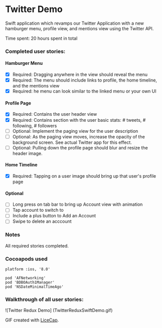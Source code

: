 # Twitter Demo

Swift application which revamps our Twitter Application with a new hamburger menu, profile view, and mentions view using the Twitter API.

Time spent: 20 hours spent in total

### Completed user stories:

#### Hamburger Menu
* [x] Required: Dragging anywhere in the view should reveal the menu
* [x] Required: The menu should include links to profile, the home timeline, and the mentions view
* [x] Required: he menu can look similar to the linked menu or your own UI

#### Profile Page
* [x] Required: Contains the user header view
* [x] Required: Contains section with the user basic stats: # tweets, # following, # followers
* [ ] Optional: Implement the paging view for the user description
* [ ] Optional: As the paging view moves, increase the opacity of the background screen.  See actual Twitter app for this effect.
* [ ] Optional: Pulling down the profile page should blur and resize the header image.

#### Home Timeline
* [x] Required: Tapping on a user image should bring up that user's profile page

#### Optional
* [ ] Long press on tab bar to bring up Account view with animation
* [ ] Tap account to switch to
* [ ] Include a plus button to Add an Account
* [ ] Swipe to delete an acccount

### Notes

All required stories completed.

### Cocoapods used

```
platform :ios, '8.0'

pod 'AFNetworking'
pod 'BDBOAuth1Manager'
pod 'NSDateMinimalTimeAgo'
```

### Walkthrough of all user stories:

![Twitter Redux Demo] (TwitterReduxSwiftDemo.gif)

GIF created with
[LiceCap](http://www.cockos.com/licecap/).
